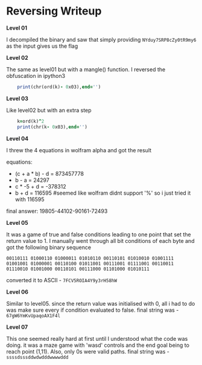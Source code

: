 # Reversing Writeup

**Level 01**

I decompiled the binary and saw that simply providing `NYduy7SRP8cZy0tR9my6` as the input gives us the flag

**Level 02**

The same as level01 but with a mangle() function. I reversed the obfuscation in ipython3

```for k in key:
    print(chr(ord(k)- 0x03),end='')

```
**Level 03**

Like level02 but with an extra step

```for k in key:
    k=ord(k)^2
    print(chr(k- 0x03),end='')

```

**Level 04**

I threw the 4 equations in wolfram alpha and got the result

equations:

* (c + a * b) - d = 873457778
* b - a = 24297
* c * -5 + d = -378312
* b + d = 116595 #seemed like wolfram didnt support '%' so i just tried it with 116595

final answer: 19805-44102-90161-72493

**Level 05**

It was a game of true and false conditions leading to one point that set the return value to 1. I manually went through all bit conditions of each byte and got the following binary sequence

`00110111 01000110 01000011 01010110 00110101 01010010 01001111 01001001 01000001 00110100 01011001 00111001 01111001 00110011 01110010 01001000 00110101 00111000 01101000 01010111
`

converted it to ASCII - `7FCV5ROIA4Y9y3rH58hW`

**Level 06**

Similar to level05. since the return value was initialised with 0, all i had to do was make sure every if condition evaluated to false. final string was - `67gW6YmKvUpaqoAX1F4l`

**Level 07**

This one seemed really hard at first until I understood what the code was doing. it was a maze game with 'wasd' controls and the end goal being to reach point (1,11). Also, only 0s were valid paths. final string was - `ssssdsssddwdwdddwwwwddd`